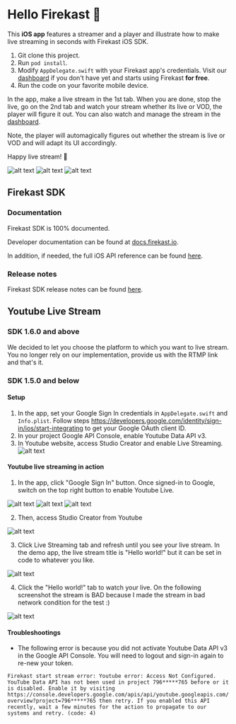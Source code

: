 # Hello Firekast 🚀

This **iOS app** features a streamer and a player and illustrate how to make live streaming in seconds with Firekast iOS SDK.

1. Git clone this project.
2. Run `pod install`.
3. Modify `AppDelegate.swift` with your Firekast app's credentials. Visit our [dashboard](https://dashboard.firekast.io/) if you don't have yet and starts using Firekast **for free**.
4. Run the code on your favorite mobile device.

In the app, make a live stream in the 1st tab. When you are done, stop the live, go on the 2nd tab and watch your stream whether its live or VOD, the player will figure it out. You can also watch and manage the stream in the [dashboard](https://dashboard.firekast.io/). 

Note, the player will automagically figures out whether the stream is live or VOD and will adapt its UI accordingly.

Happy live stream!  🎥

![alt text](assets/Screenshot-FKStreamer.jpg "Live streaming")
![alt text](assets/Screenshot-FKPlayer-Live.jpg "Player Live")
![alt text](assets/Screenshot-FKPlayer-VOD.jpg "Player VOD")

## Firekast SDK

### Documentation

Firekast SDK is 100% documented.

Developer documentation can be found at [docs.firekast.io](https://docs.firekast.io).

In addition, if needed, the full iOS API reference can be found [here](https://firekast.io/sdk/ios/docs/).

### Release notes

Firekast SDK release notes can be found [here](https://docs.firekast.io/?swift#release-notes).

## Youtube Live Stream

### SDK 1.6.0 and above

We decided to let you choose the platform to which you want to live stream. You no longer rely on our implementation, provide us with the RTMP link and that's it.

### SDK 1.5.0 and below

#### Setup

1. In the app, set your Google Sign In credentials in `AppDelegate.swift` and `Info.plist`. Follow steps https://developers.google.com/identity/sign-in/ios/start-integrating to get your Google OAuth client ID.
2. In your project Google API Console, enable Youtube Data API v3.
3. In Youtube website, access Studio Creator and enable Live Streaming. ![alt text](assets/YT_enable_livestreaming.png "Enable Live Streaming")

#### Youtube live streaming in action

1. In the app, click "Google Sign In" button. Once signed-in to Google, switch on the top right button to enable Youtube Live.

![alt text](assets/YT_step1-01.png "Sign-in to Google")
![alt text](assets/YT_step1-02.png "Sign-in to Google")
![alt text](assets/YT_step1-03.png "Sign-in to Google")

2. Then, access Studio Creator from Youtube

![alt text](assets/YT_step2.png "Access Studio Creator")

3. Click Live Streaming tab and refresh until you see your live stream. In the demo app, the live stream title is "Hello world!" but it can be set in code to whatever you like.

![alt text](assets/YT_step3.png "Click Live Streaming tab")

4. Click the "Hello world!" tab to watch your live. On the following screenshot the stream is BAD because I made the stream in bad network condition for the test :)

![alt text](assets/YT_step4.png "Watch your live on Youtube Creator Studio")

#### Troubleshootings

- The following error is because you did not activate Youtube Data API v3 in the Google API Console. You will need to logout and sign-in again to re-new your token.

`Firekast start stream error: Youtube error: Access Not Configured. YouTube Data API has not been used in project 796*****765 before or it is disabled. Enable it by visiting https://console.developers.google.com/apis/api/youtube.googleapis.com/overview?project=796*****765 then retry. If you enabled this API recently, wait a few minutes for the action to propagate to our systems and retry. (code: 4)`
